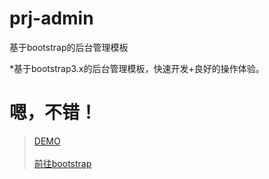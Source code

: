 # prj-admin
基于bootstrap的后台管理模板

*基于bootstrap3.x的后台管理模板，快速开发+良好的操作体验。

嗯，不错！
=======
> [DEMO](http://bcqtt.github.io/prj-admin/)<br />  
> [前往bootstrap](http://www.bootcss.com/)<br />  

